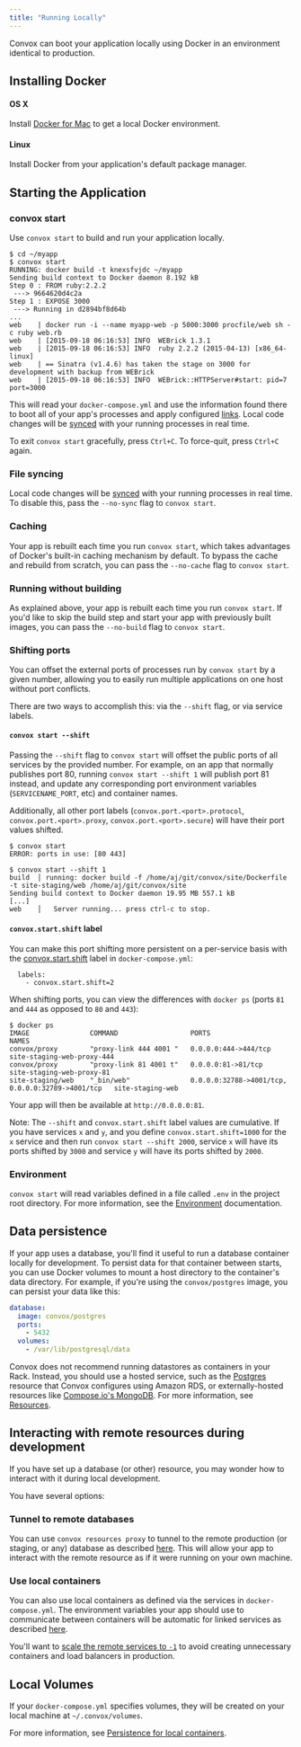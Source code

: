 ```yaml
---
title: "Running Locally"
---
```


Convox can boot your application locally using Docker in an environment identical to production.

## Installing Docker

#### OS X

Install [Docker for Mac](https://docs.docker.com/engine/installation/mac/#/docker-for-mac) to get a local Docker environment.

#### Linux

Install Docker from your application's default package manager.

## Starting the Application

### convox start

Use `convox start` to build and run your application locally.

    $ cd ~/myapp
    $ convox start
    RUNNING: docker build -t knexsfvjdc ~/myapp
    Sending build context to Docker daemon 8.192 kB
    Step 0 : FROM ruby:2.2.2
     ---> 9664620d4c2a
    Step 1 : EXPOSE 3000
     ---> Running in d2894bf8d64b
    ...
    web    | docker run -i --name myapp-web -p 5000:3000 procfile/web sh -c ruby web.rb
    web    | [2015-09-18 06:16:53] INFO  WEBrick 1.3.1
    web    | [2015-09-18 06:16:53] INFO  ruby 2.2.2 (2015-04-13) [x86_64-linux]
    web    | == Sinatra (v1.4.6) has taken the stage on 3000 for development with backup from WEBrick
    web    | [2015-09-18 06:16:53] INFO  WEBrick::HTTPServer#start: pid=7 port=3000

This will read your `docker-compose.yml` and use the information found there to boot all of your app's processes and apply configured [links](/docs/gen1/linking). Local code changes will be [synced](/docs/code-sync) with your running processes in real time.

To exit `convox start` gracefully, press `Ctrl+C`. To force-quit, press `Ctrl+C` again.

### File syncing

Local code changes will be [synced](/docs/code-sync) with your running processes in real time. To disable this, pass the `--no-sync` flag to `convox start`.

### Caching

Your app is rebuilt each time you run `convox start`, which takes advantages of Docker's built-in caching mechanism by default. To bypass the cache and rebuild from scratch, you can pass the `--no-cache` flag to `convox start`.

### Running without building

As explained above, your app is rebuilt each time you run `convox start`. If you'd like to skip the build step and start your app with previously built images, you can pass the `--no-build` flag to `convox start`.

### Shifting ports

You can offset the external ports of processes run by `convox start` by a given number, allowing you to easily run multiple applications on one host without port conflicts.

There are two ways to accomplish this: via the `--shift` flag, or via service labels.

#### `convox start --shift`

Passing the `--shift` flag to `convox start` will offset the public ports of all services by the provided number. For example, on an app that normally publishes port 80, running `convox start --shift 1` will publish port 81 instead, and update any corresponding port environment variables (`SERVICENAME_PORT`, etc) and container names.

Additionally, all other port labels (`convox.port.<port>.protocol`, `convox.port.<port>.proxy`, `convox.port.<port>.secure`) will have their port values shifted.

```
$ convox start
ERROR: ports in use: [80 443]
```

```
$ convox start --shift 1
build  │ running: docker build -f /home/aj/git/convox/site/Dockerfile -t site-staging/web /home/aj/git/convox/site
Sending build context to Docker daemon 19.95 MB 557.1 kB
[...]
web    │   Server running... press ctrl-c to stop.
```

#### `convox.start.shift` label

You can make this port shifting more persistent on a per-service basis with the [convox.start.shift](/docs/gen1/docker-compose-labels/#convoxstart) label in `docker-compose.yml`:

```
  labels:
    - convox.start.shift=2
```

When shifting ports, you can view the differences with `docker ps` (ports `81` and `444` as opposed to `80` and `443`):

```
$ docker ps
IMAGE               COMMAND                  PORTS                                              NAMES
convox/proxy        "proxy-link 444 4001 "   0.0.0.0:444->444/tcp                               site-staging-web-proxy-444
convox/proxy        "proxy-link 81 4001 t"   0.0.0.0:81->81/tcp                                 site-staging-web-proxy-81
site-staging/web    "_bin/web"               0.0.0.0:32788->4001/tcp, 0.0.0.0:32789->4001/tcp   site-staging-web
```

Your app will then be available at `http://0.0.0.0:81`.

Note: The `--shift` and `convox.start.shift` label values are cumulative. If you have services `x` and `y`, and you define `convox.start.shift=1000` for the `x` service and then run `convox start --shift 2000`, service `x` will have its ports shifted by `3000` and service `y` will have its ports shifted by `2000`.

### Environment

`convox start` will read variables defined in a file called `.env` in the project root directory. For more information, see the [Environment](/docs/gen1/environment/#local) documentation.

## Data persistence

If your app uses a database, you'll find it useful to run a database container locally for development. To persist data for that container between starts, you can use Docker volumes to mount a host directory to the container's data directory. For example, if you're using the `convox/postgres` image, you can persist your data like this:

```yaml
database:
  image: convox/postgres
  ports:
    - 5432
  volumes:
    - /var/lib/postgresql/data
```

Convox does not recommend running datastores as containers in your Rack. Instead, you should use a hosted service, such as the [Postgres](/docs/postgresql) resource that Convox configures using Amazon RDS, or externally-hosted resources like [Compose.io's MongoDB](https://www.compose.com/mongodb). For more information, see [Resources](/docs/about-resources/).

## Interacting with remote resources during development

If you have set up a database (or other) resource, you may wonder how to interact with it during local development.

You have several options:

### Tunnel to remote databases

You can use `convox resources proxy` to tunnel to the remote production (or staging, or any) database as described [here](/docs/remote-resources). This will allow your app to interact with the remote resource as if it were running on your own machine.

### Use local containers

You can also use local containers as defined via the services in `docker-compose.yml`. The environment variables your app should use to communicate between containers will be automatic for linked services as described [here](/docs/gen1/environment#linking).

You'll want to [scale the remote services to `-1`](/docs/gen1/scaling/#scaling-down-unused-services) to avoid creating unnecessary containers and load balancers in production.

## Local Volumes

If your `docker-compose.yml` specifies volumes, they will be created on your local machine at `~/.convox/volumes`.

For more information, see [Persistence for local containers](/docs/volumes/#persistence-for-local-containers).
